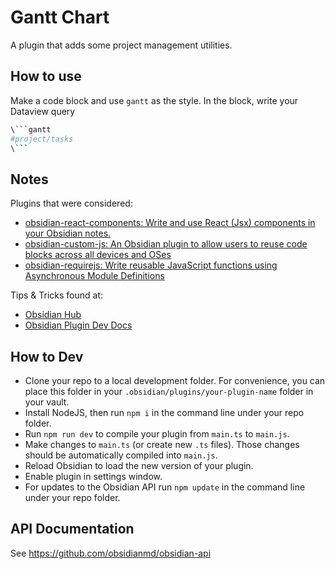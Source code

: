 # Gantt Chart

A plugin that adds some project management utilities.

## How to use

Make a code block and use `gantt` as the style.
In the block, write your Dataview query

```sh
\```gantt
#project/tasks
\```
```

## Notes

Plugins that were considered:

- [obsidian-react-components: Write and use React (Jsx) components in your Obsidian notes.](https://github.com/elias-sundqvist/obsidian-react-components)
- [obsidian-custom-js: An Obsidian plugin to allow users to reuse code blocks across all devices and OSes](https://github.com/saml-dev/obsidian-custom-js)
- [obsidian-requirejs: Write reusable JavaScript functions using Asynchronous Module Definitions](https://github.com/cstrahan/obsidian-requirejs/tree/main)

Tips & Tricks found at:

- [Obsidian Hub](https://publish.obsidian.md/hub/00+-+Start+here)
- [Obsidian Plugin Dev Docs](https://marcus.se.net/obsidian-plugin-docs)


## How to Dev

- Clone your repo to a local development folder. For convenience, you can place this folder in your `.obsidian/plugins/your-plugin-name` folder in your vault.
- Install NodeJS, then run `npm i` in the command line under your repo folder.
- Run `npm run dev` to compile your plugin from `main.ts` to `main.js`.
- Make changes to `main.ts` (or create new `.ts` files). Those changes should be automatically compiled into `main.js`.
- Reload Obsidian to load the new version of your plugin.
- Enable plugin in settings window.
- For updates to the Obsidian API run `npm update` in the command line under your repo folder.

## API Documentation

See https://github.com/obsidianmd/obsidian-api
